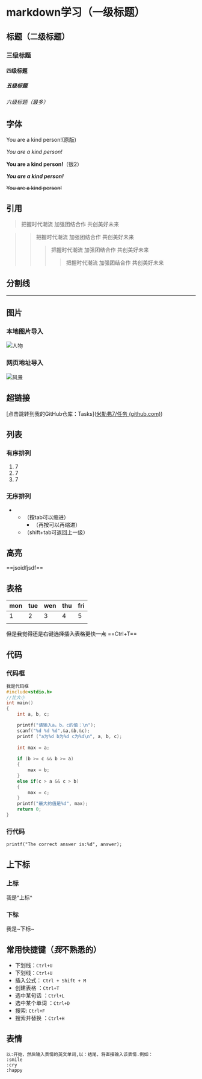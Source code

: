 # markdown学习（一级标题）

## 标题（二级标题）

### 三级标题

#### 四级标题

##### 五级标题

###### 六级标题（最多）



## 字体

 You are a kind person!(原版)

*You are a kind person!*

**You are a kind person!**（很2）

***You are a kind person!***

 ~~You are a kind person!~~



## 引用

> 把握时代潮流 加强团结合作 共创美好未来

> > 把握时代潮流 加强团结合作 共创美好未来
> >
> > > 把握时代潮流 加强团结合作 共创美好未来
> > >
> > > > 把握时代潮流 加强团结合作 共创美好未来



## 分割线

---



## 图片

### 本地图片导入

![人物](C:\Users\hello\Desktop\pr学习\04-卡点插件的使用\图片素材\pexels-victor-freitas-772665.jpg)

### 网页地址导入

![风景](https://ts1.cn.mm.bing.net/th/id/R-C.bf36b2266d98907d0854b198caaba385?rik=tRAqe3oVzQLYrA&riu=http%3a%2f%2fwww.ukutu.cn%2fupload%2f201603%2f23%2f201603230208535011.jpg&ehk=DGHUktoMUTdZ%2b9KWY%2fU8NrjqwrwhfpWEgMyNnKc%2fn%2bs%3d&risl=&pid=ImgRaw&r=0)



## 超链接 

[点击跳转到我的GitHub仓库：Tasks]([米勒弗7/任务 (github.com)](https://github.com/Milefer7/Tasks))



## 列表

### 有序排列

1. 7
2. 7
3. 7

### 无序排列

+ 
  + （按tab可以缩进）
    + （再按可以再缩进）
  + （shift+tab可返回上一级）



## 高亮

==jsoidfjsdf==



## 表格

| mon  | tue  | wen  | thu  | fri  |
| ---- | ---- | ---- | ---- | ---- |
| 1    | 2    | 3    | 4    | 5    |
|      |      |      |      |      |

~~但是我觉得还是右键选择插入表格更快一点~~  ==Ctrl+T==



## 代码

### 代码框   

```c
我是代码框
#include<stdio.h>
//比大小
int main()
{
	int a, b, c;

	printf("请输入a，b，c的值：\n");
	scanf("%d %d %d",&a,&b,&c);
	printf ("a为%d b为%d c为%d\n", a, b, c);
	
	int max = a;
	
	if (b >= c && b >= a)
	{
		max = b;
	}
	else if(c > a && c > b) 
	{
		max = c;
	}
	printf("最大的值是%d", max);
	return 0;
}
```

### 行代码

`printf("The correct answer is:%d", answer);`



## 上下标

### 上标

我是^上标^

### 下标

我是~下标~



## 常用快捷键（*我*不熟悉的）

+ 下划线：`Ctrl+U`
+ 下划线：`Ctrl+U`
+ 插入公式： `Ctrl + Shift + M`
+ 创建表格 ：`Ctrl+T`
+ 选中某句话 ：`Ctrl+L`
+ 选中某个单词 ：`Ctrl+D`
+ 搜索: `Ctrl+F`
+ 搜索并替换 ：`Ctrl+H`



## 表情

```text
以:开始，然后输入表情的英文单词,以：结尾，将直接输入该表情.例如：
:smile
:cry
:happy
```

